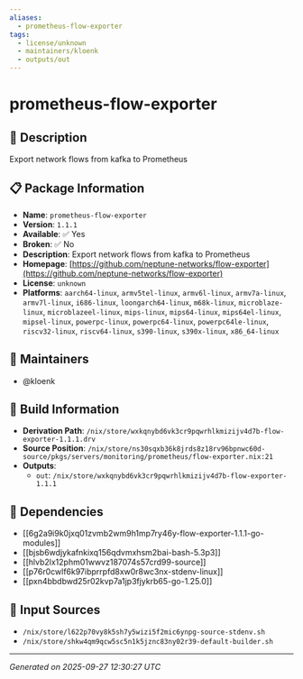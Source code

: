 ```yaml
---
aliases:
  - prometheus-flow-exporter
tags:
  - license/unknown
  - maintainers/kloenk
  - outputs/out
---
```


# prometheus-flow-exporter

## 📝 Description

Export network flows from kafka to Prometheus

## 📋 Package Information

- **Name**: `prometheus-flow-exporter`
- **Version**: `1.1.1`
- **Available**: ✅ Yes
- **Broken**: ✅ No
- **Description**: Export network flows from kafka to Prometheus
- **Homepage**: [https://github.com/neptune-networks/flow-exporter](https://github.com/neptune-networks/flow-exporter)
- **License**: `unknown`
- **Platforms**: `aarch64-linux`, `armv5tel-linux`, `armv6l-linux`, `armv7a-linux`, `armv7l-linux`, `i686-linux`, `loongarch64-linux`, `m68k-linux`, `microblaze-linux`, `microblazeel-linux`, `mips-linux`, `mips64-linux`, `mips64el-linux`, `mipsel-linux`, `powerpc-linux`, `powerpc64-linux`, `powerpc64le-linux`, `riscv32-linux`, `riscv64-linux`, `s390-linux`, `s390x-linux`, `x86_64-linux`
## 👥 Maintainers

- @kloenk


## 🔧 Build Information

- **Derivation Path**: `/nix/store/wxkqnybd6vk3cr9pqwrhlkmizijv4d7b-flow-exporter-1.1.1.drv`
- **Source Position**: `/nix/store/ns30sqxb36k8jrds8z18rv96bpnwc60d-source/pkgs/servers/monitoring/prometheus/flow-exporter.nix:21`
- **Outputs**:
  - `out`:  `/nix/store/wxkqnybd6vk3cr9pqwrhlkmizijv4d7b-flow-exporter-1.1.1`

## 🔗 Dependencies

- [[6g2a9i9k0jxq01zvmb2wm9h1mp7ry46y-flow-exporter-1.1.1-go-modules]]
- [[bjsb6wdjykafnkixq156qdvmxhsm2bai-bash-5.3p3]]
- [[hlvb2lx12phm01wwvz187074s57crd99-source]]
- [[p76r0cwlf6k97ibprrpfd8xw0r8wc3nx-stdenv-linux]]
- [[pxn4bbdbwd25r02kvp7a1jp3fjykrb65-go-1.25.0]]

## 📁 Input Sources

- `/nix/store/l622p70vy8k5sh7y5wizi5f2mic6ynpg-source-stdenv.sh`
- `/nix/store/shkw4qm9qcw5sc5n1k5jznc83ny02r39-default-builder.sh`

---
*Generated on 2025-09-27 12:30:27 UTC*

